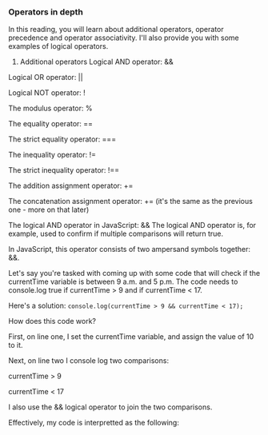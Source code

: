 ### Operators in depth
In this reading, you will learn about additional operators, operator precedence and operator associativity. I'll also provide you with some examples of logical operators.

1. Additional operators
Logical AND operator: && 

Logical OR operator: || 

Logical NOT operator: ! 

The modulus operator: % 

The equality operator: ==

The strict equality operator: ===

The inequality operator: !=

The strict inequality operator: !==

The addition assignment operator: += 

The concatenation assignment operator: += (it's the same as the previous one - more on that later)

The logical AND operator in JavaScript: &&
The logical AND operator is, for example, used to confirm if multiple comparisons will return true.

In JavaScript, this operator consists of two ampersand symbols together: &&.

Let's say you're tasked with coming up with some code that will check if the currentTime variable is between 9 a.m. and 5 p.m. The code needs to console.log true if currentTime > 9 and if currentTime < 17.

Here's a solution: 
`console.log(currentTime > 9 && currentTime < 17);`

How does this code work?

First, on line one, I set the currentTime variable, and assign the value of 10 to it.

Next, on line two I console log two comparisons: 

currentTime > 9 

currentTime < 17

I also use the && logical operator to join the two comparisons.

Effectively, my code is interpretted as the following: